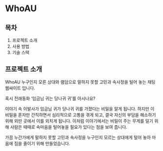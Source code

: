 # WhoAU


## 목차
1. 프로젝트 소개
2. 사용 방법
3. 기술 스택


###

## 프로젝트 소개
WhoAU 누구인지 모른 상대와 램덤으로 말하지 못할 고민과 속사정을 털어 놓는 채팅 웹싸이트 입니다.

혹시 전래동화 ‘임금님 귀는 당나귀 귀’를 아시나요? 

 이야기 속 이발사가 임금님 귀가 당나귀 귀를 가졌다는 비밀을 알게 됩니다. 
 하지만 이 비밀을 혼자만 간직하면서 심리적으로 고통을 겪게 되고, 결국 자신의 부담을 해소하기 위해 외딴 곳에서 이를 외치게 됩니다. 
 이처럼 이야기에서는 비밀이 주는 무게를 덜기 위해 사람은 때때로 속마음을 털어놓을 필요가 있다는 점을 보여 줍니다.

 가끔 누간가에게 말하지 못할 고민과 속사정을 누구인지 모르는 상대에게 털어 놓아 마음에 짐을 줄이기 위해 만들었습니다.
